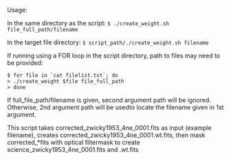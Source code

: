 

Usage:

In the same directory as the script:
`$ ./create_weight.sh file_full_path/filename`

In the target file directory:
`$ script_path/./create_weight.sh filename`

If running using a FOR loop in the script directory, path to files may need to be provided:
```
$ for file in `cat filelist.txt`; do
> ./create_weight $file file_full_path
> done
```

If full_file_path/filename is given, second argument path will be ignored. Otherwise, 2nd argument path will be usedto locate the filename given in 1st argument.


This script takes corrected_zwicky1953_4ne_0001.fits as input (example filename), creates corrected_zwicky1953_4ne_0001.wt.fits, then mask corrected_*fits with optical filtermask to create science_zwicky1953_4ne_0001.fits and .wt.fits


